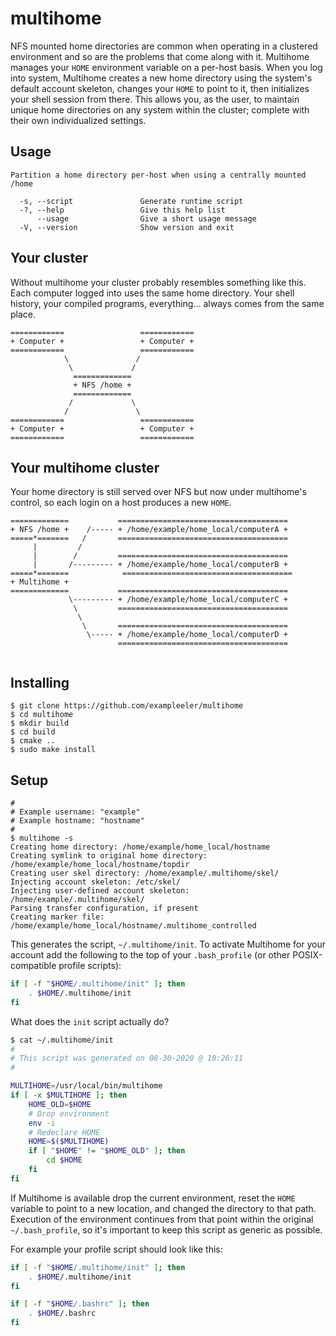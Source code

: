 # multihome

NFS mounted home directories are common when operating in a clustered environment and so are the problems that come along with it. Multihome manages your `HOME` environment variable on a per-host basis. When you log into system, Multihome creates a new home directory using the system's default account skeleton, changes your `HOME` to point to it, then initializes your shell session from there. This allows you, as the user, to maintain unique home directories on any system within the cluster; complete with their own individualized settings.

## Usage
```
Partition a home directory per-host when using a centrally mounted /home

  -s, --script               Generate runtime script
  -?, --help                 Give this help list
      --usage                Give a short usage message
  -V, --version              Show version and exit
```


## Your cluster

Without multihome your cluster probably resembles something like this. Each computer logged into uses the same home directory. Your shell history, your compiled programs, everything... always comes from the same place.

```
============                 ============
+ Computer +                 + Computer +
============                 ============
            \               /
             \             /
              =============
              + NFS /home +
              =============
             /             \
            /               \
============                 ============
+ Computer +                 + Computer +
============                 ============
```

## Your multihome cluster

Your home directory is still served over NFS but now under multihome's control, so each login on a host produces a new `HOME`. 

```
=============           ======================================
+ NFS /home +    /----- + /home/example/home_local/computerA +
=====*=======   /       ======================================
     |         /         
     |        /         ======================================
     |       /--------- + /home/example/home_local/computerB +
=====*=======            ======================================
+ Multihome +           
=============           ======================================
             \--------- + /home/example/home_local/computerC +
              \         ======================================
               \          
                \       ======================================
                 \----- + /home/example/home_local/computerD +
                        ======================================


```

## Installing

```
$ git clone https://github.com/exampleeler/multihome
$ cd multihome
$ mkdir build
$ cd build
$ cmake ..
$ sudo make install
```

## Setup

```
#
# Example username: "example"
# Example hostname: "hostname"
#
$ multihome -s
Creating home directory: /home/example/home_local/hostname
Creating symlink to original home directory: /home/example/home_local/hostname/topdir
Creating user skel directory: /home/example/.multihome/skel/
Injecting account skeleton: /etc/skel/
Injecting user-defined account skeleton: /home/example/.multihome/skel/
Parsing transfer configuration, if present
Creating marker file: /home/example/home_local/hostname/.multihome_controlled
```

This generates the script, `~/.multihome/init`. To activate Multihome for your account add the following to the top of your `.bash_profile` (or other POSIX-compatible profile scripts):

```bash
if [ -f "$HOME/.multihome/init" ]; then
    . $HOME/.multihome/init
fi
```

What does the `init` script actually do?

```bash
$ cat ~/.multihome/init
#
# This script was generated on 08-30-2020 @ 10:26:11
#

MULTIHOME=/usr/local/bin/multihome
if [ -x $MULTIHOME ]; then
    HOME_OLD=$HOME
    # Drop environment
    env -i
    # Redeclare HOME
    HOME=$($MULTIHOME)
    if [ "$HOME" != "$HOME_OLD" ]; then
        cd $HOME
    fi
fi
```

If Multihome is available drop the current environment, reset the `HOME` variable to point to a new location, and changed the directory to that path. Execution of the environment continues from that point within the original `~/.bash_profile`, so it's important to keep this script as generic as possible.

For example your profile script should look like this:
```bash
if [ -f "$HOME/.multihome/init" ]; then
    . $HOME/.multihome/init
fi

if [ -f "$HOME/.bashrc" ]; then
    . $HOME/.bashrc
fi
```
